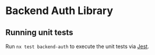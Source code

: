 # Backend Auth Library

## Running unit tests

Run `nx test backend-auth` to execute the unit tests via [Jest](https://jestjs.io).
